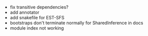 - fix transitive dependencies?
- add annotator
- add snakefile for EST-SFS
- bootstraps don't terminate normally for SharedInference in docs
- module index not working